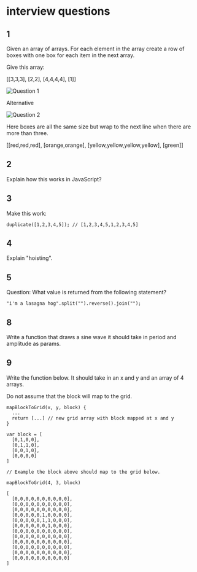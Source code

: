 # interview questions 

## 1 

Given an array of arrays. For each element in the array create 
a row of boxes with one box for each item in the next array.

Give this array: 

[[3,3,3], [2,2], [4,4,4,4], [1]]

![Question 1](Question-1.png)

Alternative

![Question 2](Question-2.png)

Here boxes are all the same size but wrap to the next line when 
there are more than three. 

[[red,red,red], [orange,orange], [yellow,yellow,yellow,yellow], [green]]

## 2 

Explain how this works in JavaScript?

## 3

Make this work:

`duplicate([1,2,3,4,5]); // [1,2,3,4,5,1,2,3,4,5]`

## 4 

Explain "hoisting".

## 5

Question: What value is returned from the following statement?

`"i'm a lasagna hog".split("").reverse().join("");`

## 8 

Write a function that draws a sine wave it should take in 
period and amplitude as params. 

## 9 

Write the function below. It should take in an x and y 
and an array of 4 arrays. 

Do not assume that the block will map to the grid. 

```
mapBlockToGrid(x, y, block) {
  ... 
  return [...] // new grid array with block mapped at x and y
}

var block = [
  [0,1,0,0], 
  [0,1,1,0], 
  [0,0,1,0], 
  [0,0,0,0]
]

// Example the block above should map to the grid below. 

mapBlockToGrid(4, 3, block)

[
  [0,0,0,0,0,0,0,0,0,0],
  [0,0,0,0,0,0,0,0,0,0],
  [0,0,0,0,0,0,0,0,0,0],
  [0,0,0,0,0,1,0,0,0,0],
  [0,0,0,0,0,1,1,0,0,0],
  [0,0,0,0,0,0,1,0,0,0],
  [0,0,0,0,0,0,0,0,0,0],
  [0,0,0,0,0,0,0,0,0,0],
  [0,0,0,0,0,0,0,0,0,0],
  [0,0,0,0,0,0,0,0,0,0],
  [0,0,0,0,0,0,0,0,0,0],
  [0,0,0,0,0,0,0,0,0,0]
]
````


